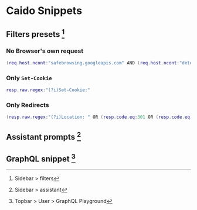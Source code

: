 # Caido Snippets
## Filters presets [^1]
### No Browser's own request
```lua
(req.host.ncont:"safebrowsing.googleapis.com" AND (req.host.ncont:"detectportal.firefox.com" AND (req.host.nregex:".*.mozilla.(com|org|net)" AND (req.host.ncont:"spocs.getpocket.com" AND (req.host.ncont:"update.googleapis.com" AND (req.host.ncont:"optimizationguide-pa.googleapis.com" AND (req.host.ncont:"content-autofill.googleapis.com" AND (req.host.ncont:"clients4.google.com" AND (req.host.ncont:"clients2.google.com" AND (req.host.ncont:"msftncsi.com" AND (req.host.ncont:"msftconnecttest.com" AND (req.host.ncont:"edge.microsoft.com" AND (req.host.ncont:"apple.com" AND req.host.ncont:"icloud.com")))))))))))))
```

[^1]: Sidebar > filters

### Only `Set-Cookie`
```lua
resp.raw.regex:"(?i)Set-Cookie:"
```

### Only Redirects
```lua
(resp.raw.regex:"(?i)Location: " OR (resp.code.eq:301 OR (resp.code.eq:302 OR (resp.code.eq:307 OR resp.code.eq:308))))
```

## Assistant prompts [^2]
[^2]: Sidebar > assistant

## GraphQL snippet [^3]
[^3]: Topbar > User > GraphQL Playground
